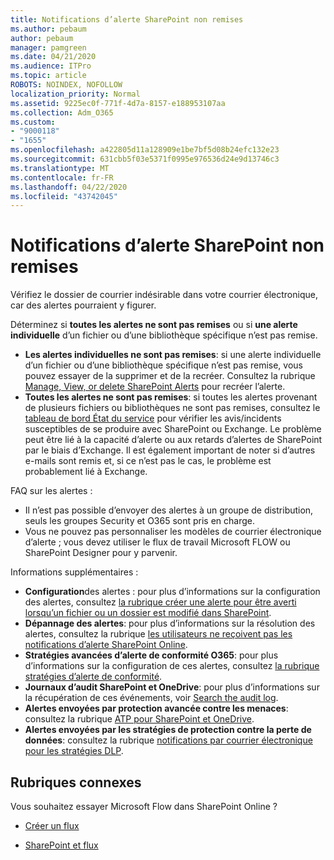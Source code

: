 ```yaml
---
title: Notifications d’alerte SharePoint non remises
ms.author: pebaum
author: pebaum
manager: pamgreen
ms.date: 04/21/2020
ms.audience: ITPro
ms.topic: article
ROBOTS: NOINDEX, NOFOLLOW
localization_priority: Normal
ms.assetid: 9225ec0f-771f-4d7a-8157-e188953107aa
ms.collection: Adm_O365
ms.custom:
- "9000118"
- "1655"
ms.openlocfilehash: a422805d11a128909e1be7bf5d08b24efc132e23
ms.sourcegitcommit: 631cbb5f03e5371f0995e976536d24e9d13746c3
ms.translationtype: MT
ms.contentlocale: fr-FR
ms.lasthandoff: 04/22/2020
ms.locfileid: "43742045"
---
```

# <a name="sharepoint-alert-notifications-not-delivered"></a>Notifications d’alerte SharePoint non remises

Vérifiez le dossier de courrier indésirable dans votre courrier électronique, car des alertes pourraient y figurer.

Déterminez si **toutes les alertes ne sont pas remises** ou si **une alerte individuelle** d’un fichier ou d’une bibliothèque spécifique n’est pas remise.

- **Les alertes individuelles ne sont pas remises**: si une alerte individuelle d’un fichier ou d’une bibliothèque spécifique n’est pas remise, vous pouvez essayer de la supprimer et de la recréer. Consultez la rubrique [Manage, View, or delete SharePoint Alerts](https://support.office.com/article/manage-view-or-delete-sharepoint-alerts-99dfb19c-9a90-4a8c-aba1-aa8c8afb0de2) pour recréer l’alerte.
- **Toutes les alertes ne sont pas remises**: si toutes les alertes provenant de plusieurs fichiers ou bibliothèques ne sont pas remises, consultez le [tableau de bord État du service](https://admin.microsoft.com/AdminPortal/Home#/servicehealth) pour vérifier les avis/incidents susceptibles de se produire avec SharePoint ou Exchange. Le problème peut être lié à la capacité d’alerte ou aux retards d’alertes de SharePoint par le biais d’Exchange. Il est également important de noter si d’autres e-mails sont remis et, si ce n’est pas le cas, le problème est probablement lié à Exchange.

FAQ sur les alertes :

- Il n’est pas possible d’envoyer des alertes à un groupe de distribution, seuls les groupes Security et O365 sont pris en charge.
- Vous ne pouvez pas personnaliser les modèles de courrier électronique d’alerte ; vous devez utiliser le flux de travail Microsoft FLOW ou SharePoint Designer pour y parvenir.

Informations supplémentaires :

- **Configuration**des alertes : pour plus d’informations sur la configuration des alertes, consultez [la rubrique créer une alerte pour être averti lorsqu’un fichier ou un dossier est modifié dans SharePoint](https://support.office.com/article/create-an-alert-to-get-notified-when-a-file-or-folder-changes-in-sharepoint-e5a79e7b-a146-46da-a9ef-d65409ba8918).
- **Dépannage des alertes**: pour plus d’informations sur la résolution des alertes, consultez la rubrique [les utilisateurs ne reçoivent pas les notifications d’alerte SharePoint Online](https://docs.microsoft.com/sharepoint/support/sites/no-alert-notifications).
- **Stratégies avancées d’alerte de conformité O365**: pour plus d’informations sur la configuration de ces alertes, consultez [la rubrique stratégies d’alerte de conformité](https://docs.microsoft.com/office365/securitycompliance/alert-policies).
- **Journaux d’audit SharePoint et OneDrive**: pour plus d’informations sur la récupération de ces événements, voir [Search the audit log](https://docs.microsoft.com/office365/securitycompliance/search-the-audit-log-in-security-and-compliance#search-the-audit-log).
- **Alertes envoyées par protection avancée contre les menaces**: consultez la rubrique [ATP pour SharePoint et OneDrive](https://docs.microsoft.com/office365/securitycompliance/atp-for-spo-odb-and-teams).
- **Alertes envoyées par les stratégies de protection contre la perte de données**: consultez la rubrique [notifications par courrier électronique pour les stratégies DLP](https://docs.microsoft.com/office365/securitycompliance/use-notifications-and-policy-tips).

## <a name="related-topics"></a>Rubriques connexes

Vous souhaitez essayer Microsoft Flow dans SharePoint Online ?

- [Créer un flux](https://support.office.com/article/a9c3e03b-0654-46af-a254-20252e580d01)

- [SharePoint et flux](https://flow.microsoft.com//blog/sharepoint-and-flow/)
